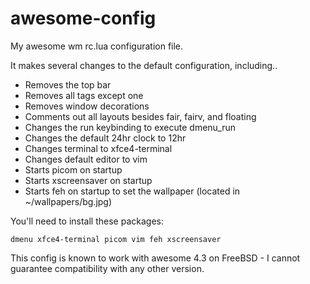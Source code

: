 # awesome-config
My awesome wm rc.lua configuration file.

It makes several changes to the default configuration, including..

* Removes the top bar
* Removes all tags except one
* Removes window decorations
* Comments out all layouts besides fair, fairv, and floating
* Changes the run keybinding to execute dmenu_run
* Changes the default 24hr clock to 12hr
* Changes terminal to xfce4-terminal
* Changes default editor to vim
* Starts picom on startup
* Starts xscreensaver on startup
* Starts feh on startup to set the wallpaper (located in ~/wallpapers/bg.jpg)

You'll need to install these packages:
```
dmenu xfce4-terminal picom vim feh xscreensaver
```

This config is known to work with awesome 4.3 on FreeBSD - I cannot guarantee compatibility with any other version.
